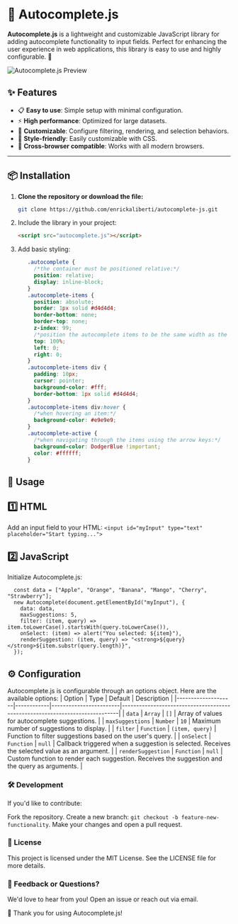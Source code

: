 # 🌟 Autocomplete.js

**Autocomplete.js** is a lightweight and customizable JavaScript library for adding autocomplete functionality to input fields. Perfect for enhancing the user experience in web applications, this library is easy to use and highly configurable. 🚀

![Autocomplete.js Preview](https://placehold.co/800x400?text=Autocomplete.js)

## ✨ Features

- 📋 **Easy to use**: Simple setup with minimal configuration.
- ⚡ **High performance**: Optimized for large datasets.
- 🔧 **Customizable**: Configure filtering, rendering, and selection behaviors.
- 🎨 **Style-friendly**: Easily customizable with CSS.
- 🔄 **Cross-browser compatible**: Works with all modern browsers.

---

## 📦 Installation

1. **Clone the repository or download the file:**
   ```bash
   git clone https://github.com/enrickaliberti/autocomplete-js.git

2. Include the library in your project:
   ```html
   <script src="autocomplete.js"></script>
   
3. Add basic styling:
   ```css
      .autocomplete {
        /*the container must be positioned relative:*/
        position: relative;
        display: inline-block;
      }
      .autocomplete-items {
        position: absolute;
        border: 1px solid #d4d4d4;
        border-bottom: none;
        border-top: none;
        z-index: 99;
        /*position the autocomplete items to be the same width as the container:*/
        top: 100%;
        left: 0;
        right: 0;
      }
      .autocomplete-items div {
        padding: 10px;
        cursor: pointer;
        background-color: #fff;
        border-bottom: 1px solid #d4d4d4;
      }
      .autocomplete-items div:hover {
        /*when hovering an item:*/
        background-color: #e9e9e9;
      }
      .autocomplete-active {
        /*when navigating through the items using the arrow keys:*/
        background-color: DodgerBlue !important;
        color: #ffffff;
      }
   
## 🚀 Usage

## 1️⃣ HTML
Add an input field to your HTML:
   `<input id="myInput" type="text" placeholder="Start typing...">`

## 2️⃣ JavaScript

Initialize Autocomplete.js:
    
      const data = ["Apple", "Orange", "Banana", "Mango", "Cherry", "Strawberry"];
      new Autocomplete(document.getElementById("myInput"), {
        data: data,
        maxSuggestions: 5,
        filter: (item, query) => item.toLowerCase().startsWith(query.toLowerCase()),
        onSelect: (item) => alert("You selected: ${item}"),
        renderSuggestion: (item, query) => "<strong>${query}</strong>${item.substr(query.length)}",
      });

## ⚙️ Configuration

Autocomplete.js is configurable through an options object. Here are the available options:
| Option             | Type       | Default                | Description                                                                 |
|--------------------|------------|------------------------|-----------------------------------------------------------------------------|
| `data`             | `Array`    | `[]`                   | Array of values for autocomplete suggestions.                               |
| `maxSuggestions`   | `Number`   | `10`                   | Maximum number of suggestions to display.                                   |
| `filter`           | `Function` | `(item, query)`        | Function to filter suggestions based on the user's query.                   |
| `onSelect`         | `Function` | `null`                 | Callback triggered when a suggestion is selected. Receives the selected value as an argument. |
| `renderSuggestion` | `Function` | `null`                 | Custom function to render each suggestion. Receives the suggestion and the query as arguments. |

### 🛠️ Development
If you'd like to contribute:

Fork the repository.
Create a new branch:
`git checkout -b feature-new-functionality`.
Make your changes and open a pull request.

### 📄 License
This project is licensed under the MIT License. See the LICENSE file for more details.

### 💬 Feedback or Questions?
We'd love to hear from you! Open an issue or reach out via email.

🎉 Thank you for using Autocomplete.js!

